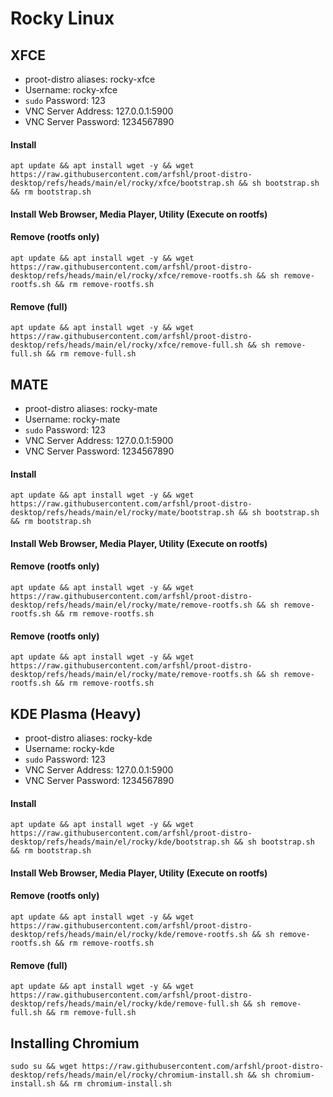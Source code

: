 # Rocky Linux

## XFCE
- proot-distro aliases: rocky-xfce
- Username: rocky-xfce
- `sudo` Password: 123
- VNC Server Address: 127.0.0.1:5900
- VNC Server Password: 1234567890


#### Install
    apt update && apt install wget -y && wget https://raw.githubusercontent.com/arfshl/proot-distro-desktop/refs/heads/main/el/rocky/xfce/bootstrap.sh && sh bootstrap.sh && rm bootstrap.sh

#### Install Web Browser, Media Player, Utility (Execute on rootfs)
    

#### Remove (rootfs only)
    apt update && apt install wget -y && wget https://raw.githubusercontent.com/arfshl/proot-distro-desktop/refs/heads/main/el/rocky/xfce/remove-rootfs.sh && sh remove-rootfs.sh && rm remove-rootfs.sh
#### Remove (full)
    apt update && apt install wget -y && wget https://raw.githubusercontent.com/arfshl/proot-distro-desktop/refs/heads/main/el/rocky/xfce/remove-full.sh && sh remove-full.sh && rm remove-full.sh    


## MATE
- proot-distro aliases: rocky-mate
- Username: rocky-mate
- `sudo` Password: 123
- VNC Server Address: 127.0.0.1:5900
- VNC Server Password: 1234567890


#### Install
    apt update && apt install wget -y && wget https://raw.githubusercontent.com/arfshl/proot-distro-desktop/refs/heads/main/el/rocky/mate/bootstrap.sh && sh bootstrap.sh && rm bootstrap.sh

#### Install Web Browser, Media Player, Utility (Execute on rootfs)
    

#### Remove (rootfs only)
    apt update && apt install wget -y && wget https://raw.githubusercontent.com/arfshl/proot-distro-desktop/refs/heads/main/el/rocky/mate/remove-rootfs.sh && sh remove-rootfs.sh && rm remove-rootfs.sh
#### Remove (rootfs only)
    apt update && apt install wget -y && wget https://raw.githubusercontent.com/arfshl/proot-distro-desktop/refs/heads/main/el/rocky/mate/remove-rootfs.sh && sh remove-rootfs.sh && rm remove-rootfs.sh
    

## KDE Plasma (Heavy)
- proot-distro aliases: rocky-kde
- Username: rocky-kde
- `sudo` Password: 123
- VNC Server Address: 127.0.0.1:5900
- VNC Server Password: 1234567890

#### Install
    apt update && apt install wget -y && wget https://raw.githubusercontent.com/arfshl/proot-distro-desktop/refs/heads/main/el/rocky/kde/bootstrap.sh && sh bootstrap.sh && rm bootstrap.sh

#### Install Web Browser, Media Player, Utility (Execute on rootfs)
    

#### Remove (rootfs only)
    apt update && apt install wget -y && wget https://raw.githubusercontent.com/arfshl/proot-distro-desktop/refs/heads/main/el/rocky/kde/remove-rootfs.sh && sh remove-rootfs.sh && rm remove-rootfs.sh
#### Remove (full)
    apt update && apt install wget -y && wget https://raw.githubusercontent.com/arfshl/proot-distro-desktop/refs/heads/main/el/rocky/kde/remove-full.sh && sh remove-full.sh && rm remove-full.sh

## Installing Chromium
    sudo su && wget https://raw.githubusercontent.com/arfshl/proot-distro-desktop/refs/heads/main/el/rocky/chromium-install.sh && sh chromium-install.sh && rm chromium-install.sh
